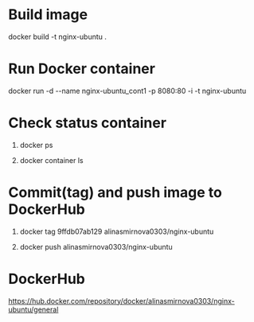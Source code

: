 # Build image

docker build -t nginx-ubuntu .

# Run Docker container

docker run -d --name nginx-ubuntu_cont1 -p 8080:80 -i -t nginx-ubuntu

# Check status container

1. docker ps

2. docker container ls

# Commit(tag) and push image to DockerHub

1. docker tag 9ffdb07ab129 alinasmirnova0303/nginx-ubuntu

2. docker push alinasmirnova0303/nginx-ubuntu

# DockerHub

https://hub.docker.com/repository/docker/alinasmirnova0303/nginx-ubuntu/general